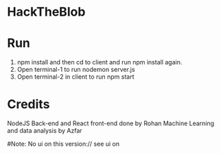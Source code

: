# HackTheBlob

# Run
1. npm install and then cd to client and run npm install again.
2. Open terminal-1 to run nodemon server.js
3. Open terminal-2 in client to run npm start

# Credits
NodeJS Back-end and React front-end done by Rohan
Machine Learning and data analysis by Azfar

#Note: No ui on this version:// see ui on <a href="https://github.com/Rohan2002/FlaskApp"/>


